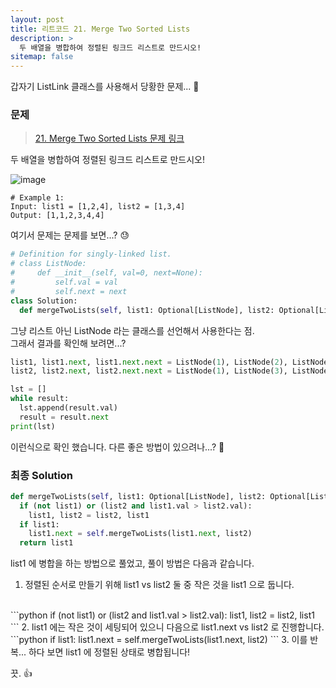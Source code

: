 ```yaml
---
layout: post
title: 리트코드 21. Merge Two Sorted Lists
description: >
  두 배열을 병합하여 정렬된 링크드 리스트로 만드시오!
sitemap: false
---
```


갑자기 ListLink 클래스를 사용해서 당황한 문제... 🧐

### 문제
> [21. Merge Two Sorted Lists 문제 링크](https://leetcode.com/problems/merge-two-sorted-lists/description/?envType=study-plan&id=level-1)

두 배열을 병합하여 정렬된 링크드 리스트로 만드시오!

![image](https://user-images.githubusercontent.com/93169519/229270020-2b0fcb04-2472-425b-92aa-ce3ad8a405e4.png)

```text
# Example 1:
Input: list1 = [1,2,4], list2 = [1,3,4]
Output: [1,1,2,3,4,4]
```

여기서 문제는 문제를 보면...? 😓

```python
# Definition for singly-linked list.
# class ListNode:
#     def __init__(self, val=0, next=None):
#         self.val = val
#         self.next = next
class Solution:
  def mergeTwoLists(self, list1: Optional[ListNode], list2: Optional[ListNode]) -> Optional[ListNode]:
```

그냥 리스트 아닌 ListNode 라는 클래스를 선언해서 사용한다는 점.
<br>
그래서 결과를 확인해 보려면...?
```python
list1, list1.next, list1.next.next = ListNode(1), ListNode(2), ListNode(4)
list2, list2.next, list2.next.next = ListNode(1), ListNode(3), ListNode(4)

lst = []
while result:
  lst.append(result.val)
  result = result.next
print(lst)
```
이런식으로 확인 했습니다. 다른 좋은 방법이 있으려나...? 🤔

### 최종 Solution

```python
def mergeTwoLists(self, list1: Optional[ListNode], list2: Optional[ListNode]) -> Optional[ListNode]:
  if (not list1) or (list2 and list1.val > list2.val):
    list1, list2 = list2, list1
  if list1:
    list1.next = self.mergeTwoLists(list1.next, list2)
  return list1
```
list1 에 병합을 하는 방법으로 풀었고, 풀이 방법은 다음과 같습니다.

1. 정렬된 순서로 만들기 위해 list1 vs list2 둘 중 작은 것을 list1 으로 둡니다.
  <br>
  ```python
  if (not list1) or (list2 and list1.val > list2.val):
    list1, list2 = list2, list1
  ```
2. list1 에는 작은 것이 세팅되어 있으니 다음으로 list1.next vs list2 로 진행합니다. 
   <br>
  ```python
  if list1:
    list1.next = self.mergeTwoLists(list1.next, list2)
  ```
3. 이를 반복... 하다 보면 list1 에 정렬된 상태로 병합됩니다!

끗. 👍